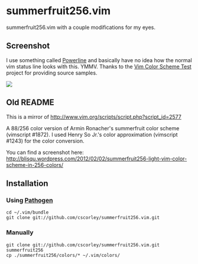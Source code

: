 # summerfruit256.vim

summerfruit256.vim with a couple modifications for my eyes.

## Screenshot

I use something called [Powerline](https://github.com/Lokaltog/vim-powerline) and basically have no idea how the normal vim status line looks with this. YMMV.
Thanks to the [Vim Color Scheme Test](https://code.google.com/p/vimcolorschemetest/) project for providing source samples.

<img src="https://raw.github.com/cscorley/summerfruit256.vim/master/screenshot.png">


## Old README

This is a mirror of http://www.vim.org/scripts/script.php?script_id=2577

A 88/256 color version of Armin Ronacher's summerfruit color scheme (vimscript #1872).  I used Henry So Jr.'s color approximation (vimscript #1243) for the color conversion. 

You can find a screenshot here: http://blisqu.wordpress.com/2012/02/02/summerfruit256-light-vim-color-scheme-in-256-colors/

## Installation

### Using [Pathogen](http://www.vim.org/scripts/script.php?script_id=2332)

    cd ~/.vim/bundle
    git clone git://github.com/cscorley/summerfruit256.vim.git

### Manually

    git clone git://github.com/cscorley/summerfruit256.vim.git summerfruit256
    cp ./summerfruit256/colors/* ~/.vim/colors/

